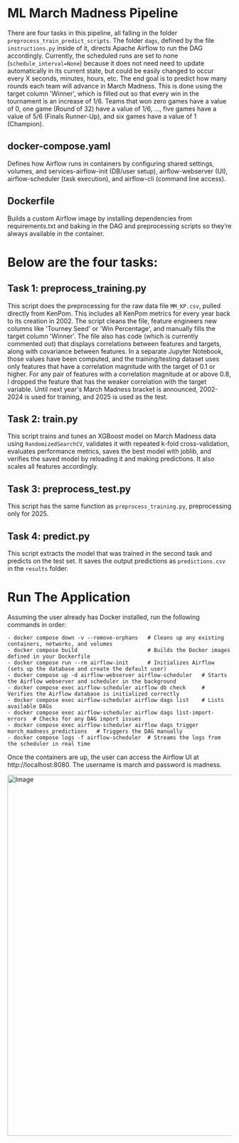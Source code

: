 # ML March Madness Pipeline

There are four tasks in this pipeline, all falling in the folder ```preprocess_train_predict_scripts```. The folder ```dags```, defined by the file ```instructions.py``` inside of it, directs Apache Airflow to run the DAG accordingly. Currently, the scheduled runs are set to none (```schedule_interval=None```) because it does not need need to update automatically in its current state, but could be easily changed to occur every X seconds, minutes, hours, etc. The end goal is to predict how many rounds each team will advance in March Madness. This is done using the target column 'Winner', which is filled out so that every win in the tournament is an increase of 1/6. Teams that won zero games have a value of 0, one game (Round of 32) have a value of 1/6, ..., five games have a value of 5/6 (Finals Runner-Up), and six games have a value of 1 (Champion).

## docker-compose.yaml
Defines how Airflow runs in containers by configuring shared settings, volumes, and services-airflow-init (DB/user setup), airflow-webserver (UI), airflow-scheduler (task execution), and airflow-cli (command line access).

## Dockerfile
Builds a custom Airflow image by installing dependencies from requirements.txt and baking in the DAG and preprocessing scripts so they’re always available in the container.

# Below are the four tasks:

## Task 1: preprocess_training.py
This script does the preprocessing for the raw data file ```MM_KP.csv```, pulled directly from KenPom. This includes all KenPom metrics for every year back to its creation in 2002. The script cleans the file, feature engineers new columns like 'Tourney Seed' or 'Win Percentage', and manually fills the target column 'Winner'. The file also has code (which is currently commented out) that displays correlations between features and targets, along with covariance between features. In a separate Jupyter Notebook, those values have been computed, and the training/testing dataset uses only features that have a correlation magnitude with the target of 0.1 or higher. For any pair of features with a correlation magnitude at or above 0.8, I dropped the feature that has the weaker correlation with the target variable. Until next year's March Madness bracket is announced, 2002-2024 is used for training, and 2025 is used as the test. 

## Task 2: train.py
This script trains and tunes an XGBoost model on March Madness data using ```RandomizedSearchCV```, validates it with repeated k-fold cross-validation, evaluates performance metrics, saves the best model with joblib, and verifies the saved model by reloading it and making predictions. It also scales all features accordingly.

## Task 3: preprocess_test.py
This script has the same function as ```preprocess_training.py```, preprocessing only for 2025. 

## Task 4: predict.py
This script extracts the model that was trained in the second task and predicts on the test set. It saves the output predictions as ```predictions.csv``` in the ```results``` folder. 

# Run The Application
Assuming the user already has Docker installed, run the following commands in order:
```
- docker compose down -v --remove-orphans   # Cleans up any existing containers, networks, and volumes  
- docker compose build                      # Builds the Docker images defined in your Dockerfile  
- docker compose run --rm airflow-init      # Initializes Airflow (sets up the database and create the default user)  
- docker compose up -d airflow-webserver airflow-scheduler   # Starts the Airflow webserver and scheduler in the background  
- docker compose exec airflow-scheduler airflow db check     # Verifies the Airflow database is initialized correctly  
- docker compose exec airflow-scheduler airflow dags list    # Lists available DAGs  
- docker compose exec airflow-scheduler airflow dags list-import-errors  # Checks for any DAG import issues  
- docker compose exec airflow-scheduler airflow dags trigger march_madness_predictions   # Triggers the DAG manually  
- docker compose logs -f airflow-scheduler  # Streams the logs from the scheduler in real time
```

Once the containers are up, the user can access the Airflow UI at http://localhost:8080. The username is march and password is madness. 

<img width="1506" height="810" alt="Image" src="https://github.com/user-attachments/assets/d3ace428-37f2-4e07-931c-0b611d3aefc0" />
